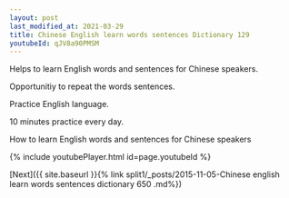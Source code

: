 ```yaml
---
layout: post
last_modified_at: 2021-03-29
title: Chinese English learn words sentences Dictionary 129 
youtubeId: qJV8a90PMSM
---
```

 
 
Helps to learn English words and sentences for Chinese speakers.

Opportunitiy to repeat the words sentences. 

Practice English language. 
 
10 minutes practice every day. 
 
How to learn English words and sentences for Chinese speakers 
 
{% include youtubePlayer.html id=page.youtubeId %}
 
 
[Next]({{ site.baseurl }}{% link  split1/_posts/2015-11-05-Chinese english learn words sentences dictionary 650 .md%})
 
